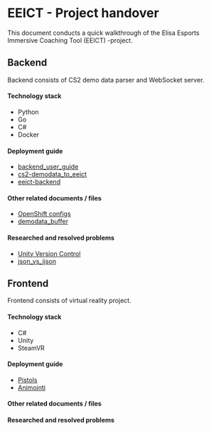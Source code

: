# EEICT - Project handover

This document conducts a quick walkthrough of the Elisa Esports Immersive Coaching Tool (EEICT) -project.
## Backend

Backend consists of CS2 demo data parser and WebSocket server.
#### Technology stack

- Python
- Go
- C#
- Docker
#### Deployment guide

- [backend_user_guide](backend/backend_user_guide.md)
- [cs2-demodata_to_eeict](backend/cs2-demodata_to_eeict.md)
- [eeict-backend](backend/eeict-backend.md)
#### Other related documents / files

- [OpenShift configs](backend/openshift_configs/openshift_configs.md)
- [demodata_buffer](backend/demodata_buffer.md)
#### Researched and resolved problems

- [Unity Version Control](unity/Unity%20Version%20Control.md)
- [json_vs_ijson](backend/json_vs_ijson.md)
## Frontend

Frontend consists of virtual reality project.
#### Technology stack

- C#
- Unity
- SteamVR
#### Deployment guide

- [Pistols](unity/animation/Pistols.md)
- [Animointi](unity/animation/Animointi.md)
#### Other related documents / files
#### Researched and resolved problems